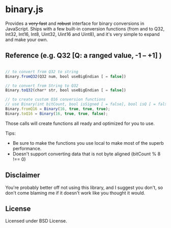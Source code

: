 # binary.js

Provides a ~~very fast~~ and ~~robust~~ interface for binary conversions in JavaScript.
Ships with a few built-in conversion functions (from and to Q32, Int32, Int16, Int8, Uint32, Uint16 and Uint8), and it's very simple to expand and make your own.

## Reference (e.g. Q32 [Q: a ranged value, -1 – +1] )

```javascript

// to convert from Q32 to string
Binary.fromQ32(Q32 num, bool useBigEndian [ = false])

// to convert from String to Q32
Binary.toQ32(char* str, bool useBigEndian [ = false])

// to create custom Q16 conversion functions
// use Binary(int bitCount, bool isSigned [ = false], bool isQ [ = false], bool isFromFunction [ = false])
Binary.fromQ16 = Binary(16, true, true, true);
Binary.toQ16 = Binary(16, true, true, false);

```

Those calls will create functions all ready and optimized for you to use.

Tips:
* Be sure to make the functions you use local to make most of the superb performance.
* Doesn't support converting data that is not byte aligned (bitCount % 8 !== 0)

## Disclaimer

You're probably better off not using this library, and I suggest you don't, so don't come blaming me if it doesn't work like you thought it would.

## License

Licensed under BSD License.
